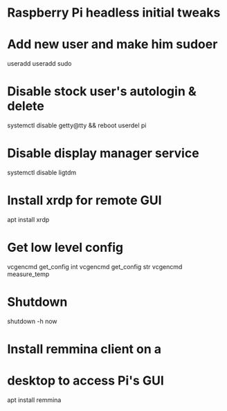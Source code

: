 # Raspberry Pi headless initial tweaks

# Add new user and make him sudoer
useradd <new user>
useradd <new user> sudo

# Disable stock user's autologin & delete
systemctl disable getty@tty && reboot
userdel pi

# Disable display manager service
systemctl disable ligtdm

# Install xrdp for remote GUI
apt install xrdp

# Get low level config
vcgencmd get_config int
vcgencmd get_config str
vcgencmd measure_temp

# Shutdown
shutdown -h now

# Install remmina client on a
# desktop to access Pi's GUI
apt install remmina

